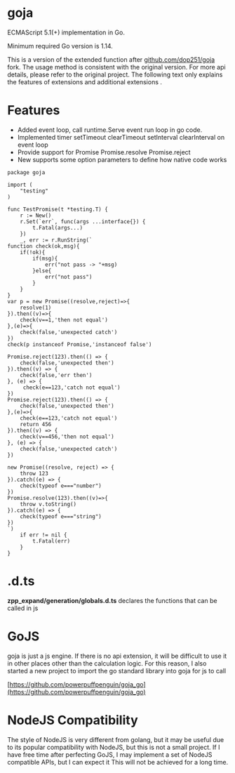 goja
====

ECMAScript 5.1(+) implementation in Go.

Minimum required Go version is 1.14.

This is a version of the extended function after [github.com/dop251/goja](https://github.com/dop251/goja) fork. The usage method is consistent with the original version. For more api details, please refer to the original project. The following text only explains the features of extensions and additional extensions .

Features
====

* Added event loop, call runtime.Serve event run loop in go code.
* Implemented timer setTimeout clearTimeout setInterval clearInterval on event loop
* Provide support for Promise Promise.resolve Promise.reject
* New supports some option parameters to define how native code works
```
package goja

import (
	"testing"
)

func TestPromise(t *testing.T) {
	r := New()
	r.Set(`err`, func(args ...interface{}) {
		t.Fatal(args...)
	})
	_, err := r.RunString(`
function check(ok,msg){
	if(!ok){
		if(msg){
			err("not pass -> "+msg)
		}else{
			err("not pass")
		}
	}
}
var p = new Promise((resolve,reject)=>{
	resolve(1)
}).then((v)=>{
	check(v==1,'then not equal')
},(e)=>{
	check(false,'unexpected catch')
})
check(p instanceof Promise,'instanceof false')

Promise.reject(123).then(() => {
    check(false,'unexpected then')
}).then((v) => {
	check(false,'err then')
}, (e) => {
	 check(e==123,'catch not equal')
})
Promise.reject(123).then(() => {
    check(false,'unexpected then')
},(e)=>{
	check(e==123,'catch not equal')
	return 456
}).then((v) => {
	check(v==456,'then not equal')
}, (e) => {
	check(false,'unexpected catch')
})

new Promise((resolve, reject) => {
    throw 123
}).catch((e) => {
    check(typeof e==="number")
})
Promise.resolve(123).then((v)=>{
	throw v.toString()
}).catch((e) => {
    check(typeof e==="string")
})
`)
	if err != nil {
		t.Fatal(err)
	}
}
```
.d.ts
====

**zpp_expand/generation/globals.d.ts** declares the functions that can be called in js

GoJS
====

goja is just a js engine. If there is no api extension, it will be difficult to use it in other places other than the calculation logic. For this reason, I also started a new project to import the go standard library into goja for js to call

[https://github.com/powerpuffpenguin/goja_go](https://github.com/powerpuffpenguin/goja_go)

NodeJS Compatibility
====

The style of NodeJS is very different from golang, but it may be useful due to its popular compatibility with NodeJS, but this is not a small project. If I have free time after perfecting GoJS, I may implement a set of NodeJS compatible APIs, but I can expect it This will not be achieved for a long time.
